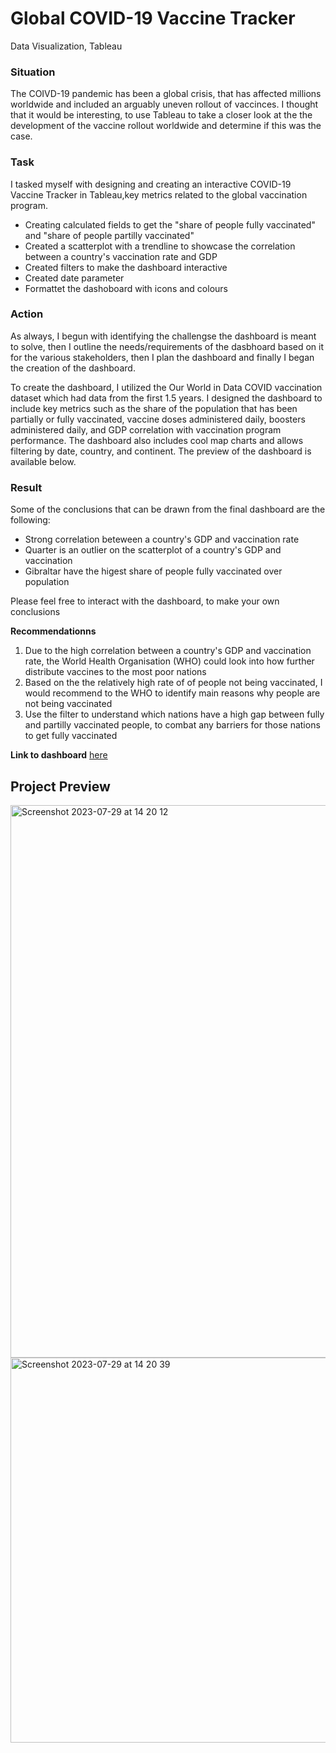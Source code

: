 # Global COVID-19 Vaccine Tracker 


Data Visualization, Tableau



### **Situation**

The COIVD-19 pandemic has been a global crisis, that has affected millions worldwide and included an arguably uneven rollout of vaccinces. I thought that it would be interesting, to use Tableau to take a closer look at the the development of the vaccine rollout worldwide and determine if this was the case.


### **Task**

I tasked myself with designing and creating an interactive COVID-19 Vaccine Tracker in Tableau,key metrics related to the global vaccination program. 

- Creating calculated fields to get the "share of people fully vaccinated" and "share of people partilly vaccinated"
- Created a scatterplot with a trendline to showcase the correlation between a country's vaccination rate and GDP
- Created filters to make the dashboard interactive
- Created date parameter
- Formattet the dashoboard with icons and colours 


### **Action**

As always, I begun with identifying the challengse the dashboard is meant to solve, then I outline the needs/requirements of the dasbhoard based on it for the various stakeholders, then I plan the dashboard and finally I began the creation of the dashboard.

To create the dashboard, I utilized the Our World in Data COVID vaccination dataset which had data from the first 1.5 years. I designed the dashboard to include key metrics such as the share of the population that has been partially or fully vaccinated, vaccine doses administered daily, boosters administered daily, and GDP correlation with vaccination program performance. The dashboard also includes cool map charts and allows filtering by date, country, and continent. The preview of the dashboard is available below.


### **Result**

Some of the conclusions that can be drawn from the final dashboard are the following:

- Strong correlation beteween a country's GDP and vaccination rate
- Quarter is an outlier on the scatterplot of a country's GDP and vaccination 
- Gibraltar have the higest share of people fully vaccinated over population


Please feel free to interact with the dashboard, to make your own conclusions


**Recommendationns** 

1. Due to the high correlation between a country's GDP and vaccination rate, the World Health Organisation (WHO) could look into how further distribute vaccines to the most poor nations
2. Based on the the relatively high rate of of people not being vaccinated, I would recommend to the WHO to identify main reasons why people are not being vaccinated
3. Use the filter to understand which nations have a high gap between fully and partilly vaccinated people, to combat any barriers for those nations to get fully vaccinated 

**Link to dashboard** [here](https://public.tableau.com/views/COVID-19Project_16901355598480/CovidVaccineTracker?:language=en-GB&:display_count=n&:origin=viz_share_link)


## Project Preview 
<img width="884" alt="Screenshot 2023-07-29 at 14 20 12" src="https://github.com/AmandaMortensen/COVID-19-Analysis/assets/140888521/a63db6dd-41f5-4b23-a8f8-e0c4ee847d12">
<img width="616" alt="Screenshot 2023-07-29 at 14 20 39" src="https://github.com/AmandaMortensen/COVID-19-Analysis/assets/140888521/d22c30ca-293c-454f-9bb6-08f84344ef6a">
